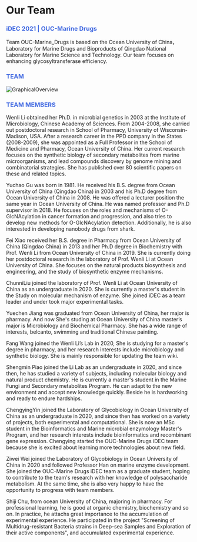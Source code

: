 # Our Team

### <span style="color:royalblue">iDEC 2021 | OUC-Marine Drugs</span>

Team OUC-Marine_Drugs is based on the Ocean University of China，Laboratory for Marine Drugs and Bioproducts of Qingdao National Laboratory for Marine Science and Technology. Our team focuses on enhancing glycosyltransferase  efficiency.

### <span style="color:royalblue"> TEAM </span> 
![GraphicalOverview](https://cdn.jsdelivr.net/gh/lilywang23/images/team.jpg)

### <span style="color:royalblue"> TEAM MEMBERS </span> 

Wenli Li obtained her Ph.D. in microbial genetics in 2003 at the Institute of Microbiology, Chinese Academy of Sciences. From 2004-2008, she carried out postdoctoral research in School of Pharmacy, University of Wisconsin-Madison, USA. After a research career in the PPD company in the States (2008-2009), she was appointed as a Full Professor in the School of Medicine and Pharmacy, Ocean University of China. Her current research focuses on the synthetic biology of secondary metabolites from marine microorganisms, and lead compounds discovery by genome mining and combinatorial strategies. She has published over 80 scientific papers on these and related topics.

Yuchao Gu was born in 1981. He received his B.S. degree from Ocean University of China (Qingdao China) in 2003 and his Ph.D degree from Ocean University of China in 2008. He was offered a lecturer position the same year in Ocean University of China. He was named professor and Ph.D supervisor in 2018. He focuses on the roles and mechanisms of O-GlcNAcylation in cancer formation and progression, and also tries to develop new methods for O-GlcNAcylation detection. Additionally, he is also interested in developing nanobody drugs from shark.

Fei Xiao received her B.S. degree in Pharmacy from Ocean University of China (Qingdao China) in 2013 and her Ph.D degree in Biochemistry with Prof. Wenli Li from Ocean University of China in 2019. She is currently doing her postdoctoral research in the laboratory of Prof. Wenli Li at Ocean University of China. She focuses on the natural products biosynthesis and engineering, and the study of biosynthetic enzyme mechanisms.

ChunniLiu joined the laboratory of Prof. Wenli Li at Ocean University of China as an undergraduate in 2020. She is currently a master's student in the Study on molecular mechanism of enzyme. She joined iDEC as a team leader and under took major experimental tasks. 

Yuechen Jiang was graduated from Ocean University of China, her major is pharmacy. And now She's studing at Ocean University of China master’s major is Microbiology and Biochemical Pharmacy. She has a wide range of interests, belcanto, swimming and traditional Chinese painting.

Fang Wang joined the Wenli Li’s Lab in 2020, She is studying for a master's degree in pharmacy, and her research interests include microbiology and synthetic biology. She is mainly responsible for updating the team wiki.

Shengmin Piao joined the Li Lab as an undergraduate in 2020, and since then, he has studied a variety of subjects, including molecular biology and natural product chemistry. He is currently a master's student in the Marine Fungi and Secondary metabolites Program. He can adapt to the new environment and accept new knowledge quickly. Beside he is hardworking and ready to endure hardships.

ChengyingYin joined the Laboratory of Glycobiology in Ocean University of China as an undergraduate in 2020, and since then has worked on a variety of projects, both experimental and computational. She is now an MSc student in the Bioinformatics and Marine microbial enzymology Master's Program, and her research interests include bioinformatics and recombinant gene expression. Chengying started the OUC-Marine Drugs iDEC team because she is excited about learning more technologies about new field.

Ziwei Wei joined the Laboratory of Glycobiology in Ocean University of China in 2020 and followed Professor Han on marine enzyme development. She joined the OUC-Marine Drugs iDEC team as a graduate student, hoping to contribute to the team's research with her knowledge of polysaccharide metabolism. At the same time, she is also very happy to have the opportunity to progress with team members.

Shiji Chu, from ocean University of China, majoring in pharmacy. For professional learning, he is good at organic chemistry, biochemistry and so on. In practice, he attachs great importance to the accumulation of experimental experience. He participated in the project "Screening of Multidrug-resistant Bacteria strains in Deep-sea Samples and Exploration of their active components", and accumulated experimental experience. 






